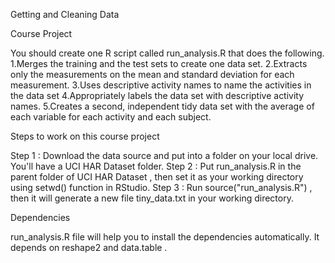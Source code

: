 Getting and Cleaning Data

Course Project

You should create one R script called run_analysis.R that does the following.
1.Merges the training and the test sets to create one data set.
2.Extracts only the measurements on the mean and standard deviation for each measurement.
3.Uses descriptive activity names to name the activities in the data set
4.Appropriately labels the data set with descriptive activity names.
5.Creates a second, independent tidy data set with the average of each variable for each activity and each subject.

Steps to work on this course project

Step 1 : Download the data source and put into a folder on your local drive. You'll have a  UCI HAR Dataset  folder.
Step 2 : Put  run_analysis.R  in the parent folder of  UCI HAR Dataset , then set it as your working directory using  setwd()  function in RStudio.
Step 3 : Run  source("run_analysis.R") , then it will generate a new file  tiny_data.txt  in your working directory.

Dependencies

 run_analysis.R  file will help you to install the dependencies automatically. It depends on  reshape2  and  data.table . 
